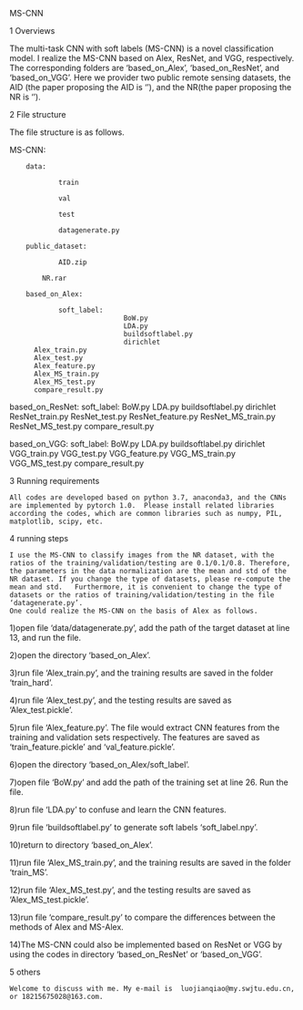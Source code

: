 MS-CNN

1 Overviews

The multi-task CNN with soft labels (MS-CNN) is a novel classification model. I realize the MS-CNN based on  Alex, ResNet, and VGG, respectively. The corresponding folders are ‘based_on_Alex’, ‘based_on_ResNet’, and ‘based_on_VGG’. Here we provider two public remote sensing datasets, the AID (the paper proposing the AID is ‘’), and the NR(the paper proposing the NR is ‘’).



2 File structure

The file structure is as follows.

MS-CNN:
  
        data:
      
                train
		  
                val
		  
                test
		  
                datagenerate.py
  
        public_dataset:
      
      	        AID.zip
  		
	        NR.rar
 
        based_on_Alex:
                
                soft_label:
                                BoW.py
                                LDA.py
                                buildsoftlabel.py
                                dirichlet
		  Alex_train.py
		  Alex_test.py
		  Alex_feature.py
		  Alex_MS_train.py
		  Alex_MS_test.py
		  compare_result.py
	
  based_on_ResNet:
		  soft_label:
				    BoW.py
				    LDA.py
				    buildsoftlabel.py
				    dirichlet
		  ResNet_train.py
		  ResNet_test.py
		  ResNet_feature.py
		  ResNet_MS_train.py
		  ResNet_MS_test.py
		  compare_result.py
	
  based_on_VGG:
		  soft_label:
				    BoW.py
				    LDA.py
				    buildsoftlabel.py
				    dirichlet
		  VGG_train.py
		  VGG_test.py
		  VGG_feature.py
		  VGG_MS_train.py
		  VGG_MS_test.py
		  compare_result.py
      
      
3 Running requirements

    All codes are developed based on python 3.7, anaconda3, and the CNNs are implemented by pytorch 1.0.  Please install related libraries according the codes, which are common libraries such as numpy, PIL, matplotlib, scipy, etc.
    

4 running steps

    I use the MS-CNN to classify images from the NR dataset, with the ratios of the training/validation/testing are 0.1/0.1/0.8. Therefore, the parameters in the data normalization are the mean and std of the NR dataset. If you change the type of datasets, please re-compute the mean and std.   Furthermore, it is convenient to change the type of datasets or the ratios of training/validation/testing in the file ‘datagenerate.py’. 
    One could realize the MS-CNN on the basis of Alex as follows.
    
1)open file ‘data/datagenerate.py’, add the path of the target dataset at line 13, and run the file.

2)open the directory ‘based_on_Alex’.

3)run file ‘Alex_train.py’, and the training results are saved in the folder ‘train_hard’.

4)run file ‘Alex_test.py’, and the testing results are saved as ‘Alex_test.pickle’.

5)run file ‘Alex_feature.py’. The file would extract CNN features from the training and validation sets respectively. The features are saved as ‘train_feature.pickle’ and ‘val_feature.pickle’.

6)open the directory ‘based_on_Alex/soft_label’.

7)open file ‘BoW.py’ and add the path of the training set at line 26. Run the file.

8)run file ‘LDA.py’ to confuse and learn the CNN features.

9)run file ‘buildsoftlabel.py’ to generate soft labels ‘soft_label.npy’.

10)return to directory ‘based_on_Alex’.

11)run file ‘Alex_MS_train.py’, and the training results are saved in the folder ‘train_MS’.

12)run file ‘Alex_MS_test.py’, and the testing results are saved as ‘Alex_MS_test.pickle’.

13)run file ‘compare_result.py’ to compare the differences between the methods of Alex and MS-Alex.

14)The MS-CNN could also be implemented based on ResNet or VGG by using the codes in directory ‘based_on_ResNet’ or ‘based_on_VGG’.


5 others

    Welcome to discuss with me. My e-mail is  luojianqiao@my.swjtu.edu.cn, or 18215675028@163.com.
    
    
  
  
  
